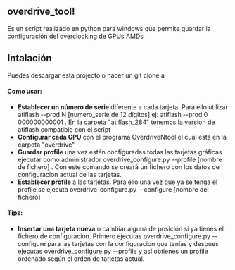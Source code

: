 overdrive_tool!
--------------

Es un script realizado en python para windows que permite guardar la configuración del overclocking de GPUs AMDs

Intalación
--------------

Puedes descargar esta projecto o hacer un git clone a 

#### Como usar:
* **Establecer un número de serie** diferente a cada tarjeta. Para ello utilizar atiflash --prod N [numero_serie de 12 dígitos] ej: atiflash --prod 0 000000000001 . En la carpeta "atiflash_284" tenemos la version de atiflash compatible con el script
* **Configurar cada GPU** con el programa OverdriveNtool el cual está en la carpeta "overdrive"
* **Guardar profile** una vez estén configuradas todas las tarjetas gráficas ejecutar como administrador overdrive_configure.py --profile [nombre de fichero] . Con este comando se creará un fichero con los datos de configuracion actual de las tarjetas.
* **Establecer profile** a las tarjetas. Para ello una vez que ya se tenga el profile se ejecuta overdrive_configure.py --configure [nombre del fichero]


#### Tips:
* **Insertar una tarjeta nueva** o cambiar alguna de posición si ya tienes el fichero de configuracion. Primero ejecutas overdrive_configure.py --configure para las tarjetas con la configuracion que tenías y despues ejecutas overdrive_configure.py --profile y así obtienes un profile ordenado según el orden de tarjetas actual.